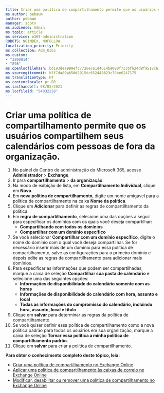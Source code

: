 ```yaml
---
title: Criar uma política de compartilhamento permite que os usuários compartilhem seus calendários com pessoas de fora da organização.
ms.author: pebaum
author: pebaum
manager: scotv
ms.audience: Admin
ms.topic: article
ms.service: o365-administration
ROBOTS: NOINDEX, NOFOLLOW
localization_priority: Priority
ms.collection: Adm_O365
ms.custom:
- "3800014"
- "898"
ms.openlocfilehash: bd193dea999efc7720ece1d4614be090f733bfb24d8fa518c61ee23cca0063dc
ms.sourcegitcommit: b5f7da89a650d2915dc652449623c78be6247175
ms.translationtype: HT
ms.contentlocale: pt-BR
ms.lasthandoff: 08/05/2021
ms.locfileid: "54032258"
---
```

# <a name="create-a-sharing-policy-to-allow-your-users-to-share-their-calendar-with-people-outside-your-organization"></a>Criar uma política de compartilhamento permite que os usuários compartilhem seus calendários com pessoas de fora da organização.

1. No painel do Centro de administração do Microsoft 365, acesse **Administrador** > **Exchange**.
2. Ir para **compartilhamento** > **da organização**.
3. Na modo de exibição de lista, em **Compartilhamento Individual**, clique em **Novo**.
4. Em **nova política de compartilhamento**, digite um nome amigável para a política de compartilhamento na caixa **Nome da política**.
5. Clique em **Adicionar** para definir as regras de compartilhamento da política.
6. Em **regra de compartilhamento**, selecione uma das opções a seguir para especificar os domínios com os quais você deseja compartilhar:
    - **Compartilhando com todos os domínios**
    - **Compartilhar com um domínio específico**
8. Se você selecionar **Compartilhar com um domínio específico**, digite o nome do domínio com o qual você deseja compartilhar. Se for necessário inserir mais de um domínio para essa política de compartilhamento, salve as configurações para o primeiro domínio e depois edite as regras de compartilhamento para adicionar mais domínios.
9. Para especificar as informações que podem ser compartilhadas, marque a caixa de seleção **Compartilhar sua pasta de calendário** e selecione uma das seguintes opções:
    - **Informações de disponibilidade do calendário somente com as horas**
    - **Informações de disponibilidade do calendário com hora, assunto e local**
    - **Todas as informações do compromisso do calendário, incluindo hora, assunto, local e título**
11. Clique em **salvar** para determinar as regras da política de compartilhamento.
12. Se você quiser definir essa política de compartilhamento como a nova política padrão para todos os usuários em sua organização, marque a caixa de seleção **Tornar essa política a minha política de compartilhamento padrão**.
13. Clique em **salvar** para criar a política de compartilhamento.  

**Para obter o conhecimento completo deste tópico, leia:**

- [Criar uma política de compartilhamento no Exchange Online](https://docs.microsoft.com/exchange/sharing/sharing-policies/create-a-sharing-policy)
- [Aplicar uma política de compartilhamento às caixas de correio no Exchange Online](https://docs.microsoft.com/exchange/sharing/sharing-policies/apply-a-sharing-policy)
- [Modificar, desabilitar ou remover uma política de compartilhamento no Exchange Online](https://docs.microsoft.com/exchange/sharing/sharing-policies/modify-a-sharing-policy)